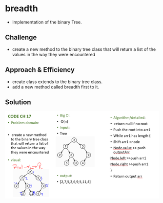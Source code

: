 # breadth

- Implementation of the binary Tree.

## Challenge

- create a new method to the binary tree class that will return a list of the values in the way they were encountered 


## Approach & Efficiency

- create class extends to the binary tree class.
- add a new method called breadth first to it.

## Solution

![breadth](/assets/17wb.PNG)




